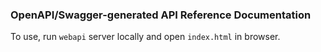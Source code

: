 ### OpenAPI/Swagger-generated API Reference Documentation

To use, run `webapi` server locally and open `index.html` in browser. 

